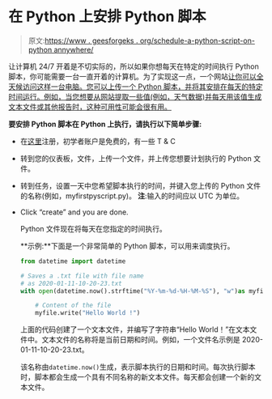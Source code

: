 # 在 Python 上安排 Python 脚本

> 原文:[https://www . geesforgeks . org/schedule-a-python-script-on-python annywhere/](https://www.geeksforgeeks.org/schedule-a-python-script-on-pythonanywhere/)

让计算机 24/7 开着是不切实际的，所以如果你想每天在特定的时间执行 Python 脚本，你可能需要一台一直开着的计算机。为了实现这一点，一个网站[让你可以全天候访问这样一台电脑。您可以上传一个 Python 脚本，并将其安排在每天的特定时间运行。例如，当您想要从网站提取一些值(例如，天气数据)并每天用该值生成文本文件或其他报告时，这种可用性可能会很有用。](https://www.pythonanywhere.com/)

**要安排 Python 脚本在 Python 上执行，请执行以下简单步骤:**

*   在[这里](https://www.pythonanywhere.com)注册，初学者账户是免费的，有一些 T & C
*   转到您的仪表板，文件，上传一个文件，并上传您想要计划执行的 Python 文件。
*   转到任务，设置一天中您希望脚本执行的时间，并键入您上传的 Python 文件的名称(例如，myfirstpyscript.py)。
    **注**:输入的时间应以 UTC 为单位。

*   Click “create” and you are done.

    Python 文件现在将每天在您指定的时间执行。

    **示例:**下面是一个非常简单的 Python 脚本，可以用来调度执行。

    ```py
    from datetime import datetime

    # Saves a .txt file with file name
    # as 2020-01-11-10-20-23.txt
    with open(datetime.now().strftime("%Y-%m-%d-%H-%M-%S"), "w")as myfile:

        # Content of the file
        myfile.write("Hello World !")
    ```

    上面的代码创建了一个文本文件，并编写了字符串“Hello World！”在文本文件中。文本文件的名称将是当前日期和时间。例如，一个文件名示例是 2020-01-11-10-20-23.txt。

    该名称由`datetime.now()`生成，表示脚本执行的日期和时间。每次执行脚本时，脚本都会生成一个具有不同名称的新文本文件。每天都会创建一个新的文本文件。